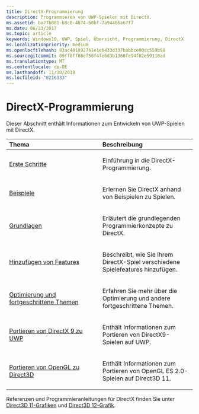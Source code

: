 ```yaml
---
title: DirectX-Programmierung
description: Programmieren von UWP-Spielen mit DirectX.
ms.assetid: ba77b081-b8c0-4674-b8bf-7a94466a67f7
ms.date: 06/23/2017
ms.topic: article
keywords: Windows10, UWP, Spiel, Übersicht, Programmierung, DirectX
ms.localizationpriority: medium
ms.openlocfilehash: 83ac401892761e1e6433d337babbce00dc559b98
ms.sourcegitcommit: 89ff8ff88ef58f4fe6d3b1368fe94f62e59118ad
ms.translationtype: MT
ms.contentlocale: de-DE
ms.lasthandoff: 11/30/2018
ms.locfileid: "8216333"
---
```

# <a name="directx-programming"></a>DirectX-Programmierung

Dieser Abschnitt enthält Informationen zum Entwickeln von UWP-Spielen mit DirectX.

<table>
<colgroup>
<col width="50%" />
<col width="50%" />
</colgroup>
<thead>
<tr class="header">
<th align="left">Thema</th>
<th align="left">Beschreibung</th>
</tr>
</thead>
<tbody>
<tr class="odd">
<td align="left"><p><a href="directx-getting-started.md">Erste Schritte</a></p></td>
<td align="left"><p>Einführung in die DirectX-Programmierung.</p></td>
</tr>
<tr class="even">
<td align="left"><p><a href="directx-samples.md">Beispiele</a></p></td>
<td align="left"><p>Erlernen Sie DirectX anhand von Beispielen zu Spielen.</p></td>
</tr>
<tr class="odd">
<td align="left"><p><a href="directx-fundamentals.md">Grundlagen</a></p></td>
<td align="left"><p>Erläutert die grundlegenden Programmierkonzepte zu DirectX.</p></td>
</tr>
<tr class="even">
<td align="left"><p><a href="directx-add-features.md">Hinzufügen von Features</a></p></td>
<td align="left"><p>Beschreibt, wie Sie Ihrem DirectX-Spiel verschiedene Spielefeatures hinzufügen.</p></td>
</tr>
<tr class="odd">
<td align="left"><p><a href="directx-optimization-and-advanced-topics.md">Optimierung und fortgeschrittene Themen</a></p></td>
<td align="left"><p>Erfahren Sie mehr über die Optimierung und andere fortgeschrittene Themen.</p></td>
</tr>
<tr class="even">
<td align="left"><p><a href="porting-your-directx-9-game-to-windows-store.md">Portieren von DirectX 9 zu UWP</a></p></td>
<td align="left"><p>Enthält Informationen zum Portieren von DirectX9-Spielen auf UWP.</p></td>
</tr>
<tr class="odd">
<td align="left"><p><a href="port-from-opengl-es-2-0-to-directx-11-1.md">Portieren von OpenGL zu Direct3D</a></p></td>
<td align="left"><p>Enthält Informationen zum Portieren von OpenGL ES 2.0-Spielen auf Direct3D 11.</p></td>
</tr>
</tbody>
</table>


Referenzen und Programmieranleitungen für DirectX finden Sie unter [Direct3D 11-Grafiken](https://msdn.microsoft.com/library/windows/desktop/ff476080.aspx) und [Direct3D 12-Grafik](https://msdn.microsoft.com/library/windows/desktop/dn903821.aspx).
 






